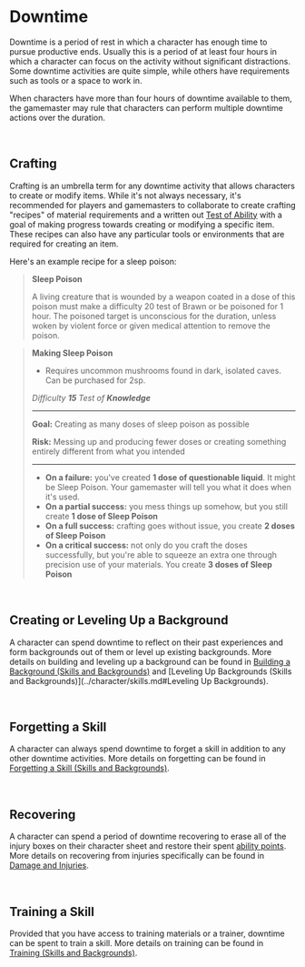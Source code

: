 # Downtime

Downtime is a period of rest in which a character has enough time to pursue productive ends. Usually this is a period of at least four hours in which a character can focus on the activity without significant distractions. Some downtime activities are quite simple, while others have requirements such as tools or a space to work in.

When characters have more than four hours of downtime available to them, the gamemaster may rule that characters can perform multiple downtime actions over the duration.

<br/>

## Crafting

Crafting is an umbrella term for any downtime activity that allows characters to create or modify items. While it's not always necessary, it's recommended for players and gamemasters to collaborate to create crafting "recipes" of material requirements and a written out [Test of Ability](tests.md) with a goal of making progress towards creating or modifying a specific item. These recipes can also have any particular tools or environments that are required for creating an item.

Here's an example recipe for a sleep poison:

>  **Sleep Poison**
>
>   A living creature that is wounded by a weapon coated in a dose of this poison must make a difficulty 20 test of Brawn or be poisoned for 1 hour. The poisoned target is unconscious for the duration, unless woken by violent force or given medical attention to remove the poison.

<nbsp/>

>  **Making Sleep Poison**
>
>  * Requires uncommon mushrooms found in dark, isolated caves. Can be purchased for 2sp.
>
>  _Difficulty **15** Test of **Knowledge**_
>
>  ****
>
>  **Goal:** Creating as many doses of sleep poison as possible
>
>  **Risk:** Messing up and producing fewer doses or creating something entirely different from what you intended
>
>  ****
>
>  * **On a failure:** you've created **1 dose of questionable liquid**. It might be Sleep Poison. Your gamemaster will tell you what it does when it's used.
>* **On a partial success:** you mess things up somehow, but you still create **1 dose of Sleep Poison**
>  * **On a full success:** crafting goes without issue, you create **2 doses of Sleep Poison**
>* **On a critical success:** not only do you craft the doses successfully, but you're able to squeeze an extra one through precision use of your materials. You create **3 doses of Sleep Poison**

<br/>

## Creating or Leveling Up a Background

A character can spend downtime to reflect on their past experiences and form backgrounds out of them or level up existing backgrounds. More details on building and leveling up a background can be found in [Building a Background (Skills and Backgrounds)](../character/skills.md#building-a-background) and [Leveling Up Backgrounds (Skills and Backgrounds)](../character/skills.md#Leveling Up Backgrounds).

<br/>

## Forgetting a Skill

A character can always spend downtime to forget a skill in addition to any other downtime activities. More details on forgetting can be found in [Forgetting a Skill (Skills and Backgrounds)](../character/skills.md#forgetting-a-skill).

<br/>

## Recovering

A character can spend a period of downtime recovering to erase all of the injury boxes on their character sheet and restore their spent [ability points](../character/abilities.md#costs-and-ability-points). More details on recovering from injuries specifically can be found in [Damage and Injuries](../character/damage_and_injuries.md#Recovering).

<br/>

## Training a Skill

Provided that you have access to training materials or a trainer, downtime can be spent to train a skill. More details on training can be found in [Training (Skills and Backgrounds)](../character/skills.md#training).

<br/>
